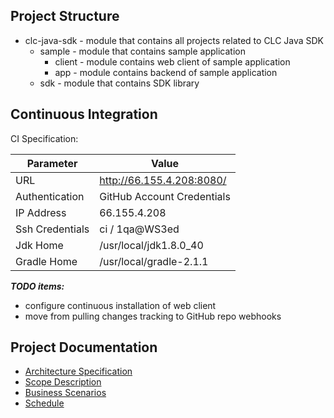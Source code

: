 

Project Structure
--------------------

* clc-java-sdk - module that contains all projects related to CLC Java SDK
    * sample - module that contains sample application
        * client - module contains web client of sample application
        * app - module contains backend of sample application
    * sdk - module that contains SDK library


Continuous Integration
----------------------

CI Specification:

 Parameter    | Value
 -------------|------------------
 URL          | http://66.155.4.208:8080/
 Authentication | GitHub Account Credentials
 IP Address   | 66.155.4.208
 Ssh Credentials | ci / 1qa@WS3ed
 Jdk Home     | /usr/local/jdk1.8.0_40
 Gradle Home  | /usr/local/gradle-2.1.1
 
***TODO items:***
* configure continuous installation of web client
* move from pulling changes tracking to GitHub repo webhooks


Project Documentation
---------------------
* [Architecture Specification](https://docs.google.com/document/d/1aSlv1wPeGxo4w7nY-X8u3QX-0NmITAJoPLAHIB_70Cc/edit?usp=sharing)
* [Scope Description](https://docs.google.com/document/d/16_i2pxJk9bgP5fgwwkiKveqSAm0eAdgsnWBpdtIlTLY/edit)
* [Business Scenarios](https://docs.google.com/document/d/10RTqkJ0tYmeV_S5nH0xcYcPIkXANp3mVEQOD-HGTM7E/edit?usp=sharing)
* [Schedule](https://docs.google.com/spreadsheets/d/12M36PdDvlbovWbvaJ_HULh1pqF24VgQOQrYmGIlzO38/edit?usp=sharing)